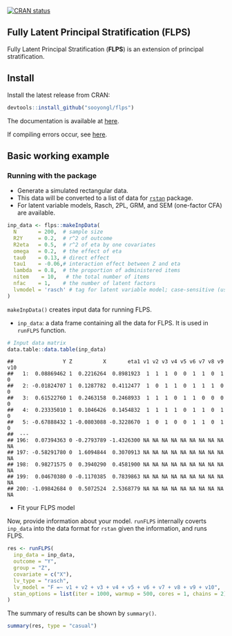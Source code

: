 
<!-- badges: start -->

[![CRAN
status](https://www.r-pkg.org/badges/version/flps)](https://CRAN.R-project.org/package=flps)
<!-- badges: end -->

## Fully Latent Principal Stratification (FLPS)

Fully Latent Principal Stratification (**FLPS**) is an extension of
principal stratification.

## Install

Install the latest release from CRAN:

``` r
devtools::install_github("sooyongl/flps")
```

The documentation is available at
[here](https://sooyongl.github.io/flps/).

If compiling errors occur, see
[here](https://github.com/stan-dev/rstan/wiki/Configuring-C---Toolchain-for-Windows#r-42).

## Basic working example

### Running with the package

-   Generate a simulated rectangular data.
-   This data will be converted to a list of data for
    [`rstan`](https://github.com/stan-dev/rstan) package.
-   For latent variable models, Rasch, 2PL, GRM, and SEM (one-factor
    CFA) are available.

``` r
inp_data <- flps::makeInpData(
  N       = 200,  # sample size
  R2Y     = 0.2,  # r^2 of outcome
  R2eta   = 0.5,  # r^2 of eta by one covariates
  omega   = 0.2,  # the effect of eta
  tau0    = 0.13, # direct effect
  tau1    = -0.06,# interaction effect between Z and eta
  lambda  = 0.8,  # the proportion of administered items
  nitem    = 10,   # the total number of items
  nfac    = 1,    # the number of latent factors
  lvmodel = 'rasch' # tag for latent variable model; case-sensitive (use lower-case letters)
)
```

`makeInpData()` creates input data for running FLPS.

-   `inp_data`: a data frame containing all the data for FLPS. It is
    used in `runFLPS` function.

``` r
# Input data matrix
data.table::data.table(inp_data)
```

    ##                Y Z          X       eta1 v1 v2 v3 v4 v5 v6 v7 v8 v9 v10
    ##   1:  0.08869462 1  0.2216264  0.8981923  1  1  1  0  0  1  1  0  1   0
    ##   2: -0.01824707 1  0.1287782  0.4112477  1  0  1  1  0  1  1  1  0   0
    ##   3:  0.61522760 1  0.2463158  0.2468933  1  1  1  0  1  1  0  0  0   0
    ##   4:  0.23335010 1  0.1046426  0.1454832  1  1  1  1  0  1  1  0  1   0
    ##   5: -0.67888432 1 -0.0803088 -0.3228670  1  0  1  0  0  1  1  0  1   0
    ##  ---                                                                   
    ## 196:  0.07394363 0 -0.2793789 -1.4326300 NA NA NA NA NA NA NA NA NA  NA
    ## 197: -0.58291780 0  1.6094844  0.3070913 NA NA NA NA NA NA NA NA NA  NA
    ## 198:  0.98271575 0  0.3940290  0.4581900 NA NA NA NA NA NA NA NA NA  NA
    ## 199:  0.04670380 0 -0.1170385  0.7839863 NA NA NA NA NA NA NA NA NA  NA
    ## 200: -1.09842684 0  0.5072524  2.5368779 NA NA NA NA NA NA NA NA NA  NA

-   Fit your FLPS model

Now, provide information about your model. `runFLPS` internally coverts
`inp_data` into the data format for `rstan` given the information, and
runs FLPS.

``` r
res <- runFLPS(
  inp_data = inp_data,
  outcome = "Y",
  group = "Z",
  covariate = c("X"),
  lv_type = "rasch",
  lv_model = "F =~ v1 + v2 + v3 + v4 + v5 + v6 + v7 + v8 + v9 + v10",
  stan_options = list(iter = 1000, warmup = 500, cores = 1, chains = 2)
)
```

The summary of results can be shown by `summary()`.

``` r
summary(res, type = "casual")
```
